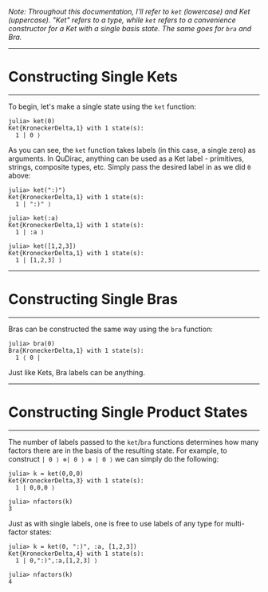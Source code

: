 *Note: Throughout this documentation, I'll refer to `ket` (lowercase) and Ket (uppercase). "Ket" refers to a type, while `ket` refers to a convenience constructor for a Ket with a single basis state. The same goes for `bra` and Bra.*

---
# Constructing Single Kets
---

To begin, let's make a single state using the `ket` function:


```
julia> ket(0)
Ket{KroneckerDelta,1} with 1 state(s):
  1 | 0 ⟩
```

As you can see, the `ket` function takes labels (in this case, a single zero) as arguments. In QuDirac, anything can be used as a Ket label - primitives, strings, composite types, etc. Simply pass the desired label in as we did `0` above:

```
julia> ket(":)")
Ket{KroneckerDelta,1} with 1 state(s):
  1 | ":)" ⟩

julia> ket(:a)
Ket{KroneckerDelta,1} with 1 state(s):
  1 | :a ⟩

julia> ket([1,2,3])
Ket{KroneckerDelta,1} with 1 state(s):
  1 | [1,2,3] ⟩
```

---
# Constructing Single Bras
---

Bras can be constructed the same way using the `bra` function:

```
julia> bra(0)
Bra{KroneckerDelta,1} with 1 state(s):
  1 ⟨ 0 |
```

Just like Kets, Bra labels can be anything.  


---
# Constructing Single Product States
---

The number of labels passed to the `ket`/`bra` functions determines how many factors there are in the basis of the resulting state. For example, to construct `| 0 ⟩ ⊗| 0 ⟩ ⊗ | 0 ⟩` we can simply do the following:


```
julia> k = ket(0,0,0)
Ket{KroneckerDelta,3} with 1 state(s):
  1 | 0,0,0 ⟩

julia> nfactors(k)
3
```

Just as with single labels, one is free to use labels of any type for multi-factor states:

```
julia> k = ket(0, ":)", :a, [1,2,3])
Ket{KroneckerDelta,4} with 1 state(s):
  1 | 0,":)",:a,[1,2,3] ⟩

julia> nfactors(k)
4
```
